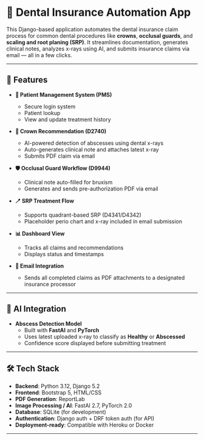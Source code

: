# 🦷 Dental Insurance Automation App

This Django-based application automates the dental insurance claim process for common dental procedures like **crowns**, **occlusal guards**, and **scaling and root planing (SRP)**. It streamlines documentation, generates clinical notes, analyzes x-rays using AI, and submits insurance claims via email — all in a few clicks.

---

## 🚀 Features

- **🔐 Patient Management System (PMS)**
  - Secure login system
  - Patient lookup
  - View and update treatment history

- **👑 Crown Recommendation (D2740)**
  - AI-powered detection of abscesses using dental x-rays
  - Auto-generates clinical note and attaches latest x-ray
  - Submits PDF claim via email

- **🛡️ Occlusal Guard Workflow (D9944)**
  - Clinical note auto-filled for bruxism
  - Generates and sends pre-authorization PDF via email

- **🪥 SRP Treatment Flow**
  - Supports quadrant-based SRP (D4341/D4342)
  - Placeholder perio chart and x-ray included in email submission

- **📊 Dashboard View**
  - Tracks all claims and recommendations
  - Displays status and timestamps

- **📧 Email Integration**
  - Sends all completed claims as PDF attachments to a designated insurance processor

---

## 🧠 AI Integration

- **Abscess Detection Model**
  - Built with **FastAI** and **PyTorch**
  - Uses latest uploaded x-ray to classify as **Healthy** or **Abscessed**
  - Confidence score displayed before submitting treatment

---

## 🛠️ Tech Stack

- **Backend**: Python 3.12, Django 5.2
- **Frontend**: Bootstrap 5, HTML/CSS
- **PDF Generation**: ReportLab
- **Image Processing / AI**: FastAI 2.7, PyTorch 2.0
- **Database**: SQLite (for development)
- **Authentication**: Django auth + DRF token auth (for API)
- **Deployment-ready**: Compatible with Heroku or Docker

---



